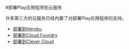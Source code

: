#部署Play应用程序到云服务

许多第三方的云服务已经内置了对部署Play应用程序的支持。

* [部署到Heroku](02_Deploying_to_Heroku.md)
* [部署到Cloud Foundry](03_Deploying_to_Cloud_Foundry.md)
* [部署到Clever Cloud](04_Deploying_to_Clever_Cloud.md)